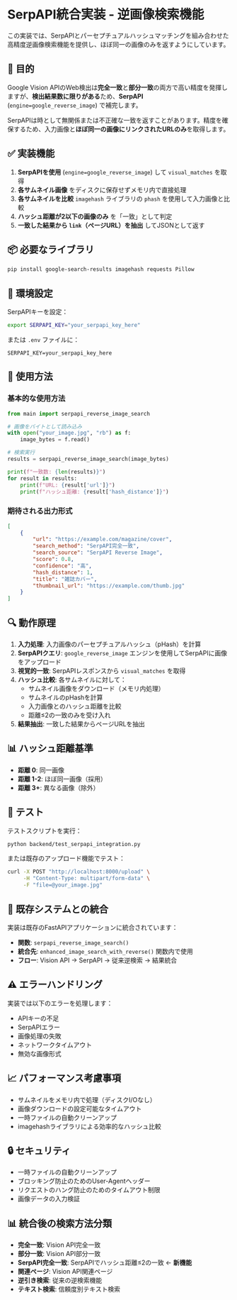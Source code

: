 # SerpAPI統合実装 - 逆画像検索機能

この実装では、SerpAPIとパーセプチュアルハッシュマッチングを組み合わせた高精度逆画像検索機能を提供し、ほぼ同一の画像のみを返すようにしています。

## 🎯 目的

Google Vision APIのWeb検出は**完全一致**と**部分一致**の両方で高い精度を発揮しますが、**検出結果数に限りがある**ため、**SerpAPI** (`engine=google_reverse_image`) で補完します。

SerpAPIは時として無関係または不正確な一致を返すことがあります。精度を確保するため、入力画像と**ほぼ同一の画像にリンクされたURLのみ**を取得します。

## ✅ 実装機能

1. **SerpAPIを使用** (`engine=google_reverse_image`) して `visual_matches` を取得
2. **各サムネイル画像** をディスクに保存せずメモリ内で直接処理
3. **各サムネイルを比較** `imagehash` ライブラリの `phash` を使用して入力画像と比較
4. **ハッシュ距離が2以下の画像のみ** を「一致」として判定
5. **一致した結果から `link`（ページURL）を抽出** してJSONとして返す

## 📦 必要なライブラリ

```bash
pip install google-search-results imagehash requests Pillow
```

## 🔧 環境設定

SerpAPIキーを設定：
```bash
export SERPAPI_KEY="your_serpapi_key_here"
```

または `.env` ファイルに：
```
SERPAPI_KEY=your_serpapi_key_here
```

## 🚀 使用方法

### 基本的な使用方法

```python
from main import serpapi_reverse_image_search

# 画像をバイトとして読み込み
with open("your_image.jpg", "rb") as f:
    image_bytes = f.read()

# 検索実行
results = serpapi_reverse_image_search(image_bytes)

print(f"一致数: {len(results)}")
for result in results:
    print(f"URL: {result['url']}")
    print(f"ハッシュ距離: {result['hash_distance']}")
```

### 期待される出力形式

```json
[
    {
        "url": "https://example.com/magazine/cover",
        "search_method": "SerpAPI完全一致",
        "search_source": "SerpAPI Reverse Image",
        "score": 0.8,
        "confidence": "高",
        "hash_distance": 1,
        "title": "雑誌カバー",
        "thumbnail_url": "https://example.com/thumb.jpg"
    }
]
```

## 🔍 動作原理

1. **入力処理**: 入力画像のパーセプチュアルハッシュ（pHash）を計算
2. **SerpAPIクエリ**: `google_reverse_image` エンジンを使用してSerpAPIに画像をアップロード
3. **視覚的一致**: SerpAPIレスポンスから `visual_matches` を取得
4. **ハッシュ比較**: 各サムネイルに対して：
   - サムネイル画像をダウンロード（メモリ内処理）
   - サムネイルのpHashを計算
   - 入力画像とのハッシュ距離を比較
   - 距離≤2の一致のみを受け入れ
5. **結果抽出**: 一致した結果からページURLを抽出

## 📊 ハッシュ距離基準

- **距離 0**: 同一画像
- **距離 1-2**: ほぼ同一画像（採用）
- **距離 3+**: 異なる画像（除外）

## 🧪 テスト

テストスクリプトを実行：
```bash
python backend/test_serpapi_integration.py
```

または既存のアップロード機能でテスト：
```bash
curl -X POST "http://localhost:8000/upload" \
     -H "Content-Type: multipart/form-data" \
     -F "file=@your_image.jpg"
```

## 🔧 既存システムとの統合

実装は既存のFastAPIアプリケーションに統合されています：

- **関数**: `serpapi_reverse_image_search()`
- **統合先**: `enhanced_image_search_with_reverse()` 関数内で使用
- **フロー**: Vision API → SerpAPI → 従来逆検索 → 結果統合

## ⚠️ エラーハンドリング

実装では以下のエラーを処理します：
- APIキーの不足
- SerpAPIエラー
- 画像処理の失敗
- ネットワークタイムアウト
- 無効な画像形式

## 📈 パフォーマンス考慮事項

- サムネイルをメモリ内で処理（ディスクI/Oなし）
- 画像ダウンロードの設定可能なタイムアウト
- 一時ファイルの自動クリーンアップ
- imagehashライブラリによる効率的なハッシュ比較

## 🔒 セキュリティ

- 一時ファイルの自動クリーンアップ
- ブロッキング防止のためのUser-Agentヘッダー
- リクエストのハング防止のためのタイムアウト制限
- 画像データの入力検証

## 📊 統合後の検索方法分類

- **完全一致**: Vision API完全一致
- **部分一致**: Vision API部分一致
- **SerpAPI完全一致**: SerpAPIでハッシュ距離≤2の一致 ← **新機能**
- **関連ページ**: Vision API関連ページ
- **逆引き検索**: 従来の逆検索機能
- **テキスト検索**: 信頼度別テキスト検索
